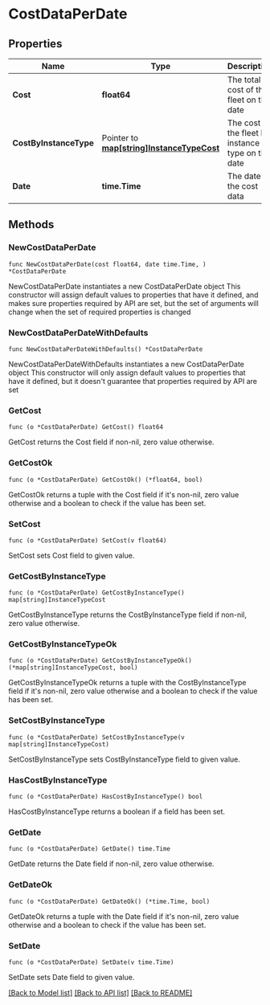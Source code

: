 # CostDataPerDate

## Properties

Name | Type | Description | Notes
------------ | ------------- | ------------- | -------------
**Cost** | **float64** | The total cost of the fleet on that date | 
**CostByInstanceType** | Pointer to [**map[string]InstanceTypeCost**](InstanceTypeCost.md) | The cost of the fleet by instance type on that date | [optional] 
**Date** | **time.Time** | The date of the cost data | 

## Methods

### NewCostDataPerDate

`func NewCostDataPerDate(cost float64, date time.Time, ) *CostDataPerDate`

NewCostDataPerDate instantiates a new CostDataPerDate object
This constructor will assign default values to properties that have it defined,
and makes sure properties required by API are set, but the set of arguments
will change when the set of required properties is changed

### NewCostDataPerDateWithDefaults

`func NewCostDataPerDateWithDefaults() *CostDataPerDate`

NewCostDataPerDateWithDefaults instantiates a new CostDataPerDate object
This constructor will only assign default values to properties that have it defined,
but it doesn't guarantee that properties required by API are set

### GetCost

`func (o *CostDataPerDate) GetCost() float64`

GetCost returns the Cost field if non-nil, zero value otherwise.

### GetCostOk

`func (o *CostDataPerDate) GetCostOk() (*float64, bool)`

GetCostOk returns a tuple with the Cost field if it's non-nil, zero value otherwise
and a boolean to check if the value has been set.

### SetCost

`func (o *CostDataPerDate) SetCost(v float64)`

SetCost sets Cost field to given value.


### GetCostByInstanceType

`func (o *CostDataPerDate) GetCostByInstanceType() map[string]InstanceTypeCost`

GetCostByInstanceType returns the CostByInstanceType field if non-nil, zero value otherwise.

### GetCostByInstanceTypeOk

`func (o *CostDataPerDate) GetCostByInstanceTypeOk() (*map[string]InstanceTypeCost, bool)`

GetCostByInstanceTypeOk returns a tuple with the CostByInstanceType field if it's non-nil, zero value otherwise
and a boolean to check if the value has been set.

### SetCostByInstanceType

`func (o *CostDataPerDate) SetCostByInstanceType(v map[string]InstanceTypeCost)`

SetCostByInstanceType sets CostByInstanceType field to given value.

### HasCostByInstanceType

`func (o *CostDataPerDate) HasCostByInstanceType() bool`

HasCostByInstanceType returns a boolean if a field has been set.

### GetDate

`func (o *CostDataPerDate) GetDate() time.Time`

GetDate returns the Date field if non-nil, zero value otherwise.

### GetDateOk

`func (o *CostDataPerDate) GetDateOk() (*time.Time, bool)`

GetDateOk returns a tuple with the Date field if it's non-nil, zero value otherwise
and a boolean to check if the value has been set.

### SetDate

`func (o *CostDataPerDate) SetDate(v time.Time)`

SetDate sets Date field to given value.



[[Back to Model list]](../README.md#documentation-for-models) [[Back to API list]](../README.md#documentation-for-api-endpoints) [[Back to README]](../README.md)


